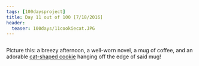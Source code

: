 ```yaml
---
tags: [100daysproject]
title: Day 11 out of 100 [7/18/2016]
header:
  teaser: 100days/11cookiecat.JPG
---
```


<img src="{{ site.url }}{{ site.baseurl }}/images/100days/11cookiecat.JPG" alt="">


Picture this: a breezy afternoon, a well-worn novel, a mug of coffee, and an adorable <a href="http://www.ebay.co.uk/itm/NEKO-Lovely-Cat-Cup-Cookies-Sweet-Soft-Tea-Time-hanging-fun-Biscuits-Snack-h85-/272118384855?hash=item3f5b8508d7:g:W44AAOSwB4NWvgUc" target="_blank">cat-shaped cookie</a> hanging off the edge of said mug!

